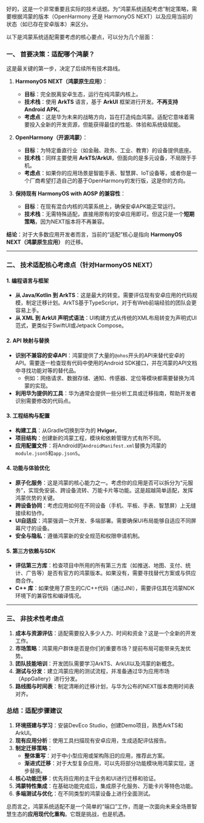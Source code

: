 好的，这是一个非常重要且实际的技术话题。为“鸿蒙系统适配考虑”制定策略，需要根据鸿蒙的版本（OpenHarmony 还是 HarmonyOS NEXT）以及应用当前的状态（如已存在安卓版本）来区分。

以下是鸿蒙系统适配需要考虑的核心要点，可以分为几个层面：

### 一、 首要决策：适配哪个鸿蒙？

这是最关键的第一步，决定了后续所有技术路线。

1.  **HarmonyOS NEXT（鸿蒙原生应用）**：
    *   **目标**：完全脱离安卓生态，运行在纯鸿蒙内核上。
    *   **技术栈**：使用 **ArkTS** 语言，基于 **ArkUI** 框架进行开发。**不再支持 Android APK**。
    *   **考虑点**：这是华为未来的战略方向，旨在打造纯血鸿蒙。适配它意味着需要投入全新的开发资源，但能获得最佳的性能、体验和系统级赋能。

2.  **OpenHarmony（开源鸿蒙）**：
    *   **目标**：为特定垂直行业（如金融、政务、工业、教育）的设备提供底座。
    *   **技术栈**：同样主要使用 **ArkTS/ArkUI**，但面向的是多元设备，不局限于手机。
    *   **考虑点**：如果你的应用场景是智能手表、智慧屏、IoT设备等，或者你是一个厂商希望打造自己的基于OpenHarmony的发行版，这是你的方向。

3.  **保持现有 HarmonyOS with AOSP 的兼容性**：
    *   **目标**：在现有混合内核的鸿蒙系统上，确保安卓APK能正常运行。
    *   **技术栈**：无需特殊适配，直接用原有的安卓应用即可。但这只是一个**短期策略**，因为NEXT版本将不再兼容。

**结论**：对于大多数应用开发者而言，当前的“适配”核心是指向 **HarmonyOS NEXT（鸿蒙原生应用）** 的迁移。

---

### 二、 技术适配核心考虑点（针对HarmonyOS NEXT）

#### 1. 编程语言与框架
*   **从 Java/Kotlin 到 ArkTS**：这是最大的转变。需要评估现有安卓应用的代码规模，制定迁移计划。ArkTS基于TypeScript，对于有Web前端经验的团队会更容易上手。
*   **从 XML 到 ArkUI 声明式语法**：UI构建方式从传统的XML布局转变为声明式UI范式，更类似于SwiftUI或Jetpack Compose。

#### 2. API 映射与替换
*   **识别不兼容的安卓API**：鸿蒙提供了大量的`@ohos`开头的API来替代安卓的API。需要逐一检查现有代码中使用的Android SDK接口，并在鸿蒙的API文档中寻找功能对等的替代品。
    *   例如：网络请求、数据存储、通知、传感器、定位等模块都需要替换为鸿蒙的实现。
*   **利用华为提供的工具**：华为通常会提供一些分析工具或迁移指南，帮助开发者识别需要修改的代码点。

#### 3. 工程结构与配置
*   **构建工具**：从Gradle切换到华为的 **Hvigor**。
*   **项目结构**：创建新的鸿蒙工程，模块和依赖管理方式有所不同。
*   **应用配置文件**：将Android的`AndroidManifest.xml`替换为鸿蒙的`module.json5`和`app.json5`。

#### 4. 功能与体验优化
*   **原子化服务**：这是鸿蒙的核心能力之一。考虑你的应用是否可以拆分为“元服务”，实现免安装、跨设备流转、万能卡片等功能。这是超越简单适配，发挥鸿蒙优势的关键。
*   **跨设备协同**：考虑应用如何在不同设备（手机、平板、手表、智慧屏）上无缝接续和协作。
*   **UI自适应**：鸿蒙强调一次开发、多端部署。需要确保UI布局能够自适应不同屏幕尺寸的设备。
*   **安全与隐私**：遵循鸿蒙新的安全规范和权限申请机制。

#### 5. 第三方依赖与SDK
*   **评估第三方库**：检查项目中所用的所有第三方库（如推送、地图、支付、统计、广告等）是否有官方的鸿蒙版本。如果没有，需要寻找替代方案或与供应商合作。
*   **C++ 库**：如果使用了原生的C/C++代码（通过JNI），需要评估其在鸿蒙NDK环境下的兼容性和编译情况。

---

### 三、 非技术性考虑点

1.  **成本与资源评估**：适配需要投入多少人力、时间和资金？这是一个全新的开发工作。
2.  **市场策略**：鸿蒙用户群体是否是你们的重要市场？提前布局可能带来先发优势。
3.  **团队技能培训**：开发团队需要学习ArkTS、ArkUI以及鸿蒙的新概念。
4.  **测试与分发**：建立鸿蒙应用的测试流程，并准备通过华为应用市场（AppGallery）进行分发。
5.  **路线图与时间表**：制定清晰的迁移计划，与华为公布的NEXT版本商用时间表对齐。

### 总结：适配步骤建议

1.  **环境搭建与学习**：安装DevEco Studio，创建Demo项目，熟悉ArkTS和ArkUI。
2.  **现有应用分析**：使用工具扫描现有安卓应用，生成适配评估报告。
3.  **制定迁移策略**：
    *   **整体重写**：对于中小型应用或架构陈旧的应用，推荐此方案。
    *   **渐进式迁移**：对于大型复杂应用，可以先将部分功能模块用鸿蒙实现，逐步替换。
4.  **核心功能迁移**：优先将应用的主干业务和UI进行迁移和验证。
5.  **鸿蒙特性集成**：在基础功能完成后，集成原子化服务、万能卡片等特色功能。
6.  **多端测试与优化**：在不同类型的鸿蒙设备上进行全面测试。

总而言之，鸿蒙系统适配不是一个简单的“端口”工作，而是一次面向未来全场景智慧生态的**应用现代化重构**。它既是挑战，也是机遇。